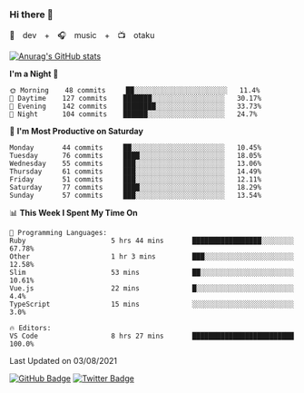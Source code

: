 ### Hi there 👋

🚀　dev　+　🎧　music　+　📺　otaku


[![Anurag's GitHub stats](https://github-readme-stats.vercel.app/api?username=koheitasaka&count_private=true&show_icons=true&theme=monokai)](https://github.com/koheitasaka/github-readme-stats)

<!--START_SECTION:waka-->
**I'm a Night 🦉** 

```text
🌞 Morning    48 commits     ██░░░░░░░░░░░░░░░░░░░░░░░   11.4% 
🌆 Daytime    127 commits    ███████░░░░░░░░░░░░░░░░░░   30.17% 
🌃 Evening    142 commits    ████████░░░░░░░░░░░░░░░░░   33.73% 
🌙 Night      104 commits    ██████░░░░░░░░░░░░░░░░░░░   24.7%

```
📅 **I'm Most Productive on Saturday** 

```text
Monday       44 commits     ██░░░░░░░░░░░░░░░░░░░░░░░   10.45% 
Tuesday      76 commits     ████░░░░░░░░░░░░░░░░░░░░░   18.05% 
Wednesday    55 commits     ███░░░░░░░░░░░░░░░░░░░░░░   13.06% 
Thursday     61 commits     ███░░░░░░░░░░░░░░░░░░░░░░   14.49% 
Friday       51 commits     ███░░░░░░░░░░░░░░░░░░░░░░   12.11% 
Saturday     77 commits     ████░░░░░░░░░░░░░░░░░░░░░   18.29% 
Sunday       57 commits     ███░░░░░░░░░░░░░░░░░░░░░░   13.54%

```


📊 **This Week I Spent My Time On** 

```text
💬 Programming Languages: 
Ruby                     5 hrs 44 mins       █████████████████░░░░░░░░   67.78% 
Other                    1 hr 3 mins         ███░░░░░░░░░░░░░░░░░░░░░░   12.58% 
Slim                     53 mins             ██░░░░░░░░░░░░░░░░░░░░░░░   10.61% 
Vue.js                   22 mins             █░░░░░░░░░░░░░░░░░░░░░░░░   4.4% 
TypeScript               15 mins             ░░░░░░░░░░░░░░░░░░░░░░░░░   3.0%

🔥 Editors: 
VS Code                  8 hrs 27 mins       █████████████████████████   100.0%

```


 Last Updated on 03/08/2021
<!--END_SECTION:waka-->

[![GitHub Badge](https://img.shields.io/badge/GitHub-100000?style=for-the-badge&logo=github&logoColor=white)](https://github.com/koheitasaka)
[![Twitter Badge](https://img.shields.io/badge/Twitter-1DA1F2?style=for-the-badge&logo=twitter&logoColor=white)](https://twitter.com/sleep_asleep_)
